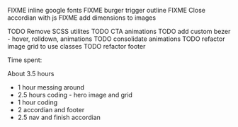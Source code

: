 FIXME inline google fonts
FIXME burger trigger outline
FIXME Close accordian with js
FIXME add dimensions to images

TODO Remove SCSS utilites
TODO CTA animations
TODO add custom bezer - hover, rolldown, animations
TODO consolidate animations
TODO refactor image grid to use classes
TODO refactor footer

Time spent:

About 3.5 hours

- 1 hour messing around
- 2.5 hours coding - hero image and grid
- 1 hour coding
- 2 accordian and footer
- 2.5 nav and finish accordian
